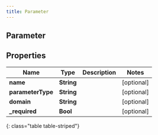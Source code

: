 ```yaml
---
title: Parameter
---
```

## Parameter

## Properties

|Name | Type | Description | Notes|
|------------ | ------------- | ------------- | -------------|
| **name** | **String** |  | [optional] |
| **parameterType** | **String** |  | [optional] |
| **domain** | **String** |  | [optional] |
| **_required** | **Bool** |  | [optional] |
{: class="table table-striped"}


